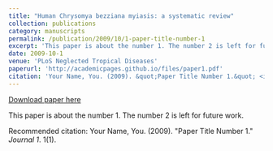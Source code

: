 ```yaml
---
title: "Human Chrysomya bezziana myiasis: a systematic review"
collection: publications
category: manuscripts
permalink: /publication/2009/10/1-paper-title-number-1
excerpt: 'This paper is about the number 1. The number 2 is left for future work.'
date: 2009-10-1
venue: 'PLoS Neglected Tropical Diseases'
paperurl: 'http://academicpages.github.io/files/paper1.pdf'
citation: 'Your Name, You. (2009). &quot;Paper Title Number 1.&quot; <i>Journal 1</i>. 1(1).'
---
```


<a href='http://academicpages.github.io/files/paper1.pdf'>Download paper here</a>

This paper is about the number 1. The number 2 is left for future work.

Recommended citation: Your Name, You. (2009). "Paper Title Number 1." <i>Journal 1</i>. 1(1).